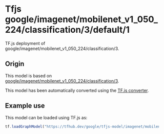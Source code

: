 # Tfjs google/imagenet/mobilenet_v1_050_224/classification/3/default/1
TF.js deployment of google/imagenet/mobilenet_v1_050_224/classification/3.

<!-- parent-model: google/imagenet/mobilenet_v1_050_224/classification/3 -->

## Origin

This model is based on [google/imagenet/mobilenet_v1_050_224/classification/3](https://tfhub.dev/google/imagenet/mobilenet_v1_050_224/classification/3).

This model has been automatically converted using the [TF.js converter](https://github.com/tensorflow/tfjs/tree/master/tfjs-converter).

## Example use
This model can be loaded using TF.js as:

```javascript
tf.loadGraphModel("https://tfhub.dev/google/tfjs-model/imagenet/mobilenet_v1_050_224/classification/3/default/1", { fromTFHub: true })
```
